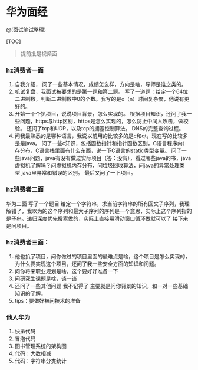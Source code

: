 # 华为面经

@(面试笔试整理)

[TOC]

> 提前批是视频面

### hz消费者一面

1. 自我介绍， 问了一些基本情况，成绩怎么样，方向是啥，导师是谁之类的。 
2. 机试复盘，我面试被要求的是第一题和第二题。 写了一道题：给定一个64位二进制数，判断二进制数中0的个数。我写的是o（n）时间复杂度，他说有更好的。 
3. 开始一个个扒项目，说说项目背景，怎么实现的。 根据项目知识，还问了我一些问题，https与http区别，https是怎么实现的，怎么防止中间人攻击，做校验。 还问了tcp和UDP，以及tcp的拥塞控制算法。 DNS的完整查询过程。 
4. 问我最熟悉的是哪种语言，我说以前用的比较多的是c和qt，现在写的比较多是是java。 问了一些c知识，包括函数指针和指针函数区别，C语言程序内）存分布，C语言栈里面有什么东西，说一下C语言的static类型变量。 问了一些java问题，java有没有做过实际项目（答：没有），看过哪些java的书，java虚拟机了解吗？问虚拟机内存分布，问垃圾回收算法，问java的异常处理类型 java里异常和错误的区别。 最后又问了一下项目。 

### hz消费者二面

华为二面
写了一个题目 给定一个字符串，求当前字符串的所有回文子序列，我理解错了，我以为的这个序列和最大子序列的序列是一个意思，实际上这个序列指的是子串。递归深度优先搜索做的，实际上直接用滑动窗口循环做就可以了
接下来是问项目。

### hz消费者三面：

1. 他也扒了项目，问你做过的项目里面的最难点是啥，这个项目是怎么实现的，为什么要实现这个项目，还问了我一些安全方面的知识和问题。
2. 问你将来职业规划是啥，这个要好好准备一下
3. 问研究生课题是啥，谈一谈
4. 还问了一些其他问题 我不记得了 主要就是问你背景的知识，和一对一些基础知识的了解。
5. tips：要做好被问技术的准备

### 他人华为

1. 快排代码
2. 冒泡代码
3. 图书管理系统的架构图
4. 代码：大数相减
5. 代码：字符串分类统计